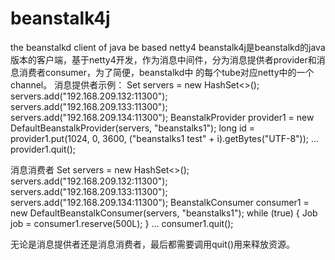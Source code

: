 # beanstalk4j
the beanstalkd client of java be based netty4
beanstalk4j是beanstalkd的java版本的客户端，基于netty4开发，作为消息中间件，分为消息提供者provider和消息消费者consumer，为了简便，beanstalkd中
的每个tube对应netty中的一个channel。
消息提供者示例：
        Set<String> servers = new HashSet<>();
        servers.add("192.168.209.132:11300");
        servers.add("192.168.209.133:11300");
        servers.add("192.168.209.134:11300");
        BeanstalkProvider provider1 = new DefaultBeanstalkProvider(servers, "beanstalks1");
        long id = provider1.put(1024, 0, 3600, ("beanstalks1 test" + i).getBytes("UTF-8"));
        ...
        provider1.quit();
        
消息消费者
        Set<String> servers = new HashSet<>();
        servers.add("192.168.209.132:11300");
        servers.add("192.168.209.133:11300");
        servers.add("192.168.209.134:11300");
        BeanstalkConsumer consumer1 = new DefaultBeanstalkConsumer(servers, "beanstalks1");
        while (true) {
          Job job = consumer1.reserve(500L);
        }
        ...
        consumer1.quit();
        
 无论是消息提供者还是消息消费者，最后都需要调用quit()用来释放资源。
 
        
        
